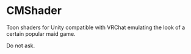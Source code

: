 # CMShader
Toon shaders for Unity compatible with VRChat emulating the look of a certain popular maid game.

Do not ask.
